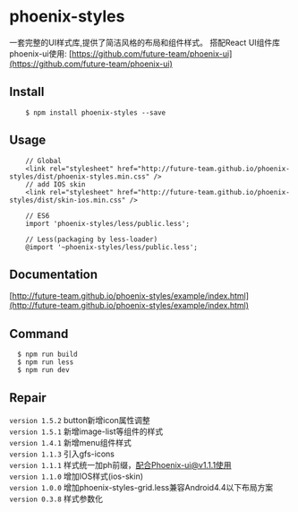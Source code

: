 # phoenix-styles
一套完整的UI样式库,提供了简洁风格的布局和组件样式。
搭配React UI组件库phoenix-ui使用: [https://github.com/future-team/phoenix-ui](https://github.com/future-team/phoenix-ui)

## Install
```
    $ npm install phoenix-styles --save
```

## Usage

```
    // Global
    <link rel="stylesheet" href="http://future-team.github.io/phoenix-styles/dist/phoenix-styles.min.css" />
    // add IOS skin
    <link rel="stylesheet" href="http://future-team.github.io/phoenix-styles/dist/skin-ios.min.css" />

    // ES6
    import 'phoenix-styles/less/public.less';

    // Less(packaging by less-loader)
    @import '~phoenix-styles/less/public.less';
```

## Documentation

[http://future-team.github.io/phoenix-styles/example/index.html](http://future-team.github.io/phoenix-styles/example/index.html)

## Command

```
  $ npm run build
  $ npm run less 
  $ npm run dev
```

## Repair

`version 1.5.2` button新增icon属性调整 <br/>
`version 1.5.1` 新增image-list等组件的样式 <br/>
`version 1.4.1` 新增menu组件样式 <br/>
`version 1.1.3` 引入gfs-icons <br/>
`version 1.1.1` 样式统一加ph前缀，配合Phoenix-ui@v1.1.1使用 <br/>
`version 1.1.0` 增加IOS样式(ios-skin) <br/>
`version 1.0.0` 增加phoenix-styles-grid.less兼容Android4.4以下布局方案 <br/>
`version 0.3.8` 样式参数化 <br/>